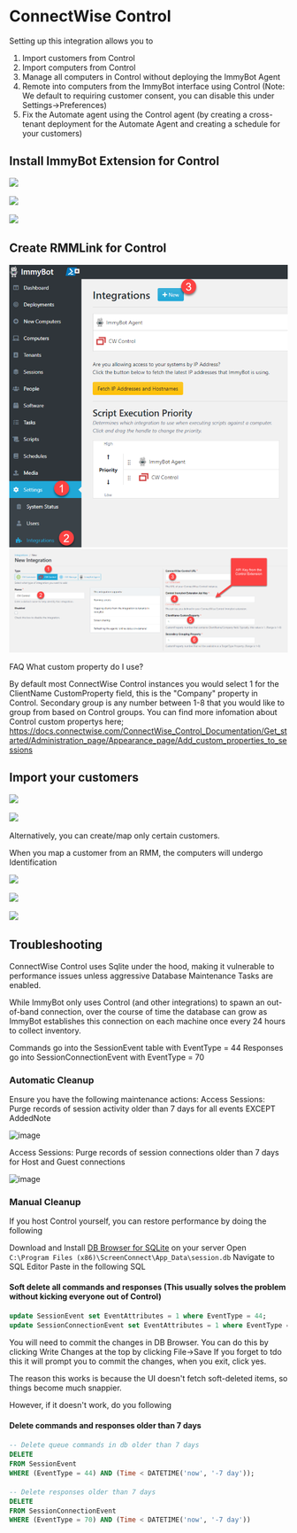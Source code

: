 # ConnectWise Control

Setting up this integration allows you to
1. Import customers from Control
2. Import computers from Control
3. Manage all computers in Control without deploying the ImmyBot Agent
4. Remote into computers from the ImmyBot interface using Control (Note: We default to requiring customer consent, you can disable this under Settings->Preferences)
5. Fix the Automate agent using the Control agent (by creating a cross-tenant deployment for the Automate Agent and creating a schedule for your customers)

## Install ImmyBot Extension for Control

![](./.vuepress/images/2021-03-23-19-12-34.png)

![](./.vuepress/images/2021-03-23-19-13-56.png)

![](./.vuepress/images/2021-03-23-19-17-38.png)

## Create RMMLink for Control

![](./.vuepress/images/2022-01-26-00-11-38.png)
![](./.vuepress/images/2022-01-26-00-09-33.png)

FAQ
What custom property do I use?

By default most ConnectWise Control instances you would select 1 for the ClientName CustomProperty field, this is the "Company" property in Control.
Secondary group is any number between 1-8 that you would like to group from based on Control groups.
You can find more infomation about Control custom propertys here;
https://docs.connectwise.com/ConnectWise_Control_Documentation/Get_started/Administration_page/Appearance_page/Add_custom_properties_to_sessions

## Import your customers

![](./.vuepress/images/2021-03-23-18-57-19.png)

![](./.vuepress/images/2021-03-23-19-01-36.png)

Alternatively, you can create/map only certain customers.

When you map a customer from an RMM, the computers will undergo Identification

![](./.vuepress/images/2021-03-23-19-21-03.png)

![](./.vuepress/images/2021-03-23-19-24-06.png)

![](./.vuepress/images/2021-03-23-19-08-30.png)

## Troubleshooting

ConnectWise Control uses Sqlite under the hood, making it vulnerable to performance issues unless aggressive Database Maintenance Tasks are enabled.

While ImmyBot only uses Control (and other integrations) to spawn an out-of-band connection, over the course of time the database can grow as ImmyBot establishes this connection on each machine once every 24 hours to collect inventory.

Commands go into the SessionEvent table with EventType = 44
Responses go into SessionConnectionEvent with EventType = 70

### Automatic Cleanup
Ensure you have the following maintenance actions:
Access Sessions: Purge records of session activity older than 7 days for all events EXCEPT AddedNote

![image](https://user-images.githubusercontent.com/1424395/160918827-b5de85c0-b528-46cc-bb21-5815fcb07fd0.png)

Access Sessions: Purge records of session connections older than 7 days for Host and Guest connections

![image](https://user-images.githubusercontent.com/1424395/160918906-6d6c0485-fe57-4ff8-b52f-99fa03b4cd74.png)

### Manual Cleanup 

If you host Control yourself, you can restore performance by doing the following

Download and Install [DB Browser for SQLite](https://sqlitebrowser.org/) on your server
Open `C:\Program Files (x86)\ScreenConnect\App_Data\session.db`
Navigate to SQL Editor
Paste in the following SQL

#### Soft delete all commands and responses (This usually solves the problem without kicking everyone out of Control)
```sql
update SessionEvent set EventAttributes = 1 where EventType = 44;
update SessionConnectionEvent set EventAttributes = 1 where EventType = 70;
```
You will need to commit the changes in DB Browser. You can do this by clicking Write Changes at the top by clicking File->Save
If you forget to tdo this it will prompt you to commit the changes, when you exit, click yes.

The reason this works is because the UI doesn't fetch soft-deleted items, so things become much snappier. 

However, if it doesn't work, do you following

#### Delete commands and responses older than 7 days
```sql
-- Delete queue commands in db older than 7 days
DELETE
FROM SessionEvent
WHERE (EventType = 44) AND (Time < DATETIME('now', '-7 day'));

-- Delete responses older than 7 days
DELETE
FROM SessionConnectionEvent
WHERE (EventType = 70) AND (Time < DATETIME('now', '-7 day'))
```


